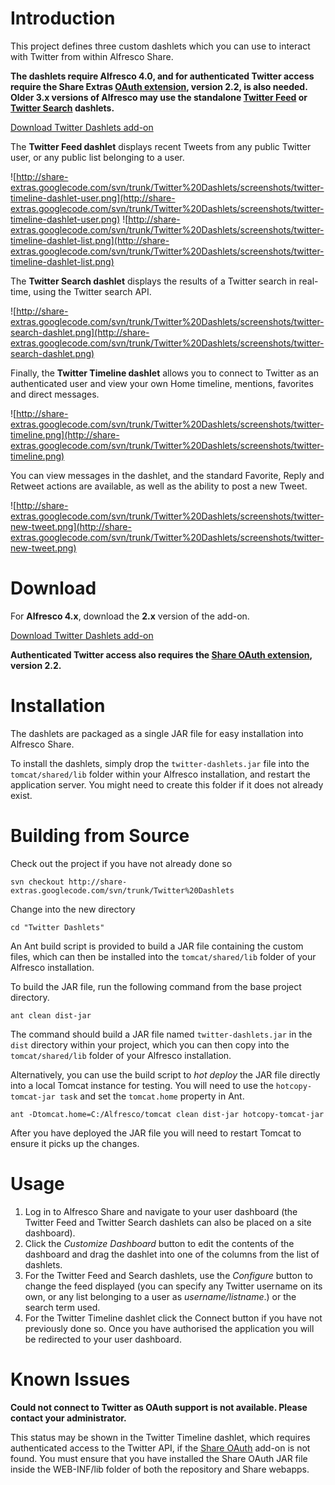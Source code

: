 # Introduction #

This project defines three custom dashlets which you can use to interact with Twitter from within Alfresco Share.

**The dashlets require Alfresco 4.0, and for authenticated Twitter access require the Share Extras [OAuth extension](http://code.google.com/p/share-extras/wiki/ShareOAuth), version 2.2, is also needed. Older 3.x versions of Alfresco may use the standalone [Twitter Feed](TwitterFeedDashlet.md) or [Twitter Search](TwitterSearchDashlet.md) dashlets.**

[Download Twitter Dashlets add-on](#Download.md)

The **Twitter Feed dashlet** displays recent Tweets from any public Twitter user, or any public list belonging to a user.

![http://share-extras.googlecode.com/svn/trunk/Twitter%20Dashlets/screenshots/twitter-timeline-dashlet-user.png](http://share-extras.googlecode.com/svn/trunk/Twitter%20Dashlets/screenshots/twitter-timeline-dashlet-user.png)
![http://share-extras.googlecode.com/svn/trunk/Twitter%20Dashlets/screenshots/twitter-timeline-dashlet-list.png](http://share-extras.googlecode.com/svn/trunk/Twitter%20Dashlets/screenshots/twitter-timeline-dashlet-list.png)

The **Twitter Search dashlet** displays the results of a Twitter search in real-time, using the Twitter search API.

![http://share-extras.googlecode.com/svn/trunk/Twitter%20Dashlets/screenshots/twitter-search-dashlet.png](http://share-extras.googlecode.com/svn/trunk/Twitter%20Dashlets/screenshots/twitter-search-dashlet.png)

Finally, the **Twitter Timeline dashlet** allows you to connect to Twitter as an authenticated user and view your own Home timeline, mentions, favorites and direct messages.

![http://share-extras.googlecode.com/svn/trunk/Twitter%20Dashlets/screenshots/twitter-timeline.png](http://share-extras.googlecode.com/svn/trunk/Twitter%20Dashlets/screenshots/twitter-timeline.png)

You can view messages in the dashlet, and the standard Favorite, Reply and Retweet actions are available, as well as the ability to post a new Tweet.

![http://share-extras.googlecode.com/svn/trunk/Twitter%20Dashlets/screenshots/twitter-new-tweet.png](http://share-extras.googlecode.com/svn/trunk/Twitter%20Dashlets/screenshots/twitter-new-tweet.png)

# Download #

For **Alfresco 4.x**, download the **2.x** version of the add-on.

[Download Twitter Dashlets add-on](http://code.google.com/p/share-extras/downloads/list?q=twitter-dashlets)

**Authenticated Twitter access also requires the [Share OAuth extension](http://code.google.com/p/share-extras/wiki/ShareOAuth), version 2.2.**

# Installation #

The dashlets are packaged as a single JAR file for easy installation into Alfresco Share.

To install the dashlets, simply drop the `twitter-dashlets.jar` file into the `tomcat/shared/lib` folder within your Alfresco installation, and restart the application server. You might need to create this folder if it does not already exist.

# Building from Source #

Check out the project if you have not already done so

```
svn checkout http://share-extras.googlecode.com/svn/trunk/Twitter%20Dashlets
```

Change into the new directory

```
cd "Twitter Dashlets"
```

An Ant build script is provided to build a JAR file containing the custom files, which can then be installed into the `tomcat/shared/lib` folder of your Alfresco installation.

To build the JAR file, run the following command from the base project directory.

```
ant clean dist-jar
```

The command should build a JAR file named `twitter-dashlets.jar` in the `dist` directory within your project, which you can then copy into the `tomcat/shared/lib` folder of your Alfresco installation.

Alternatively, you can use the build script to _hot deploy_ the JAR file directly into a local Tomcat instance for testing. You will need to use the `hotcopy-tomcat-jar task` and set the `tomcat.home`
property in Ant.

```
ant -Dtomcat.home=C:/Alfresco/tomcat clean dist-jar hotcopy-tomcat-jar
```

After you have deployed the JAR file you will need to restart Tomcat to ensure it picks up the changes.

# Usage #

  1. Log in to Alfresco Share and navigate to your user dashboard (the Twitter Feed and Twitter Search dashlets can also be placed on a site dashboard).
  1. Click the _Customize Dashboard_ button to edit the contents of the dashboard and drag the dashlet into one of the columns from the list of dashlets.
  1. For the Twitter Feed and Search dashlets, use the _Configure_ button to change the feed displayed (you can specify any Twitter username on its own, or any list belonging to a user as _username/listname_.) or the search term used.
  1. For the Twitter Timeline dashlet click the Connect button if you have not previously done so. Once you have authorised the application you will be redirected to your user dashboard.

# Known Issues #

**Could not connect to Twitter as OAuth support is not available. Please contact your administrator.**

This status may be shown in the Twitter Timeline dashlet, which requires authenticated access to the Twitter API, if the [Share OAuth](ShareOAuth.md) add-on is not found. You must ensure that you have installed the Share OAuth JAR file inside the WEB-INF/lib folder of both the repository and Share webapps.